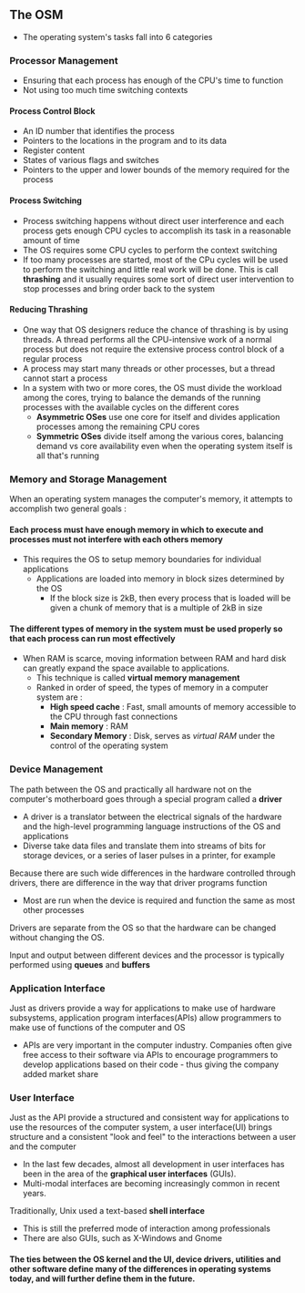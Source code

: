## The OSM
- The operating system's tasks fall into 6 categories
### Processor Management
- Ensuring that each process has enough of the CPU's time to function
- Not using too much time switching contexts
#### Process Control Block
- An ID number that identifies the process
- Pointers to the locations in the program and to its data
- Register content
- States of various flags and switches
- Pointers to the upper and lower bounds of the memory required for the process
#### Process Switching
- Process switching happens without direct user interference and each process gets enough CPU cycles to accomplish its task in a reasonable amount of time
- The OS requires some CPU cycles to perform the context switching
- If too many processes are started, most of the CPu cycles will be used to perform the switching and little real work will be done. This is call **thrashing** and it usually requires some sort of direct user intervention to stop processes and bring order back to the system
#### Reducing Thrashing
- One way that OS designers reduce the chance of thrashing is by using threads. A thread performs all the CPU-intensive work of a normal process but does not require the extensive process control block of a regular process
- A process may start many threads or other processes, but a thread cannot start a process
- In a system with two or more cores, the OS must divide the workload among the cores, trying to balance the demands of the running processes with the available cycles on the different cores
    - **Asymmetric OSes** use one core for itself and divides application processes among the remaining CPU cores 
    - **Symmetric OSes** divide itself among the various cores, balancing demand vs core availability even when the operating system itself is all that's running
### Memory and Storage Management
When an operating system manages the computer's memory, it attempts to accomplish two general goals :
#### Each process must have enough memory in which to execute and processes must not interfere with each others memory
- This requires the OS to setup memory boundaries for individual applications
    - Applications are loaded into memory in block sizes determined by the OS
        - If the block size is 2kB, then every process that is loaded will be given a chunk of memory that is a multiple of 2kB in size
#### The different types of memory in the system must be used properly so that each process can run most effectively
- When RAM is scarce, moving information between RAM and hard disk can greatly expand the space available to applications.
    - This technique is called **virtual memory management**
    - Ranked in order of speed, the types of memory in a computer system are :
        - **High speed cache** : Fast, small amounts of memory accessible to the CPU through fast connections
        - **Main memory** : RAM
        - **Secondary Memory** : Disk, serves as *virtual RAM* under the control of the operating system

### Device Management
The path between the OS and practically all hardware not on the computer's motherboard goes through a special program called a **driver**
- A driver is a translator between the electrical signals of the hardware and the high-level programming language instructions of the OS and applications
- Diverse take data files and translate them into streams of bits for storage devices, or a series of laser pulses in a printer, for example

Because there are such wide differences in the hardware controlled through drivers, there are difference in the way that driver programs function
- Most are run when the device is required and function the same as most other processes

Drivers are separate from the OS so that the hardware can be changed without changing the OS.

Input and output between different devices and the processor is typically performed using **queues** and **buffers**

### Application Interface
Just as drivers provide a way for applications to make use of hardware subsystems, application program interfaces(APIs) allow programmers to make use of functions of the computer and OS
- APIs are very important in the computer industry. Companies often give free access to their software via APIs to encourage programmers to develop applications based on their code - thus giving the company added market share

### User Interface
Just as the API provide a structured and consistent way for applications to use the resources of the computer system, a user interface(UI) brings structure and a consistent "look and feel" to the interactions between a user and the computer
- In the last few decades, almost all development in user interfaces has been in the area of the **graphical user interfaces** (GUIs).
- Multi-modal interfaces are becoming increasingly common in recent years.

Traditionally, Unix used a text-based **shell interface**
- This is still the preferred mode of interaction among professionals
- There are also GUIs, such as X-Windows and Gnome

#### The ties between the OS kernel and the UI, device drivers, utilities and other software define many of the differences in operating systems today, and will further define them in the future.